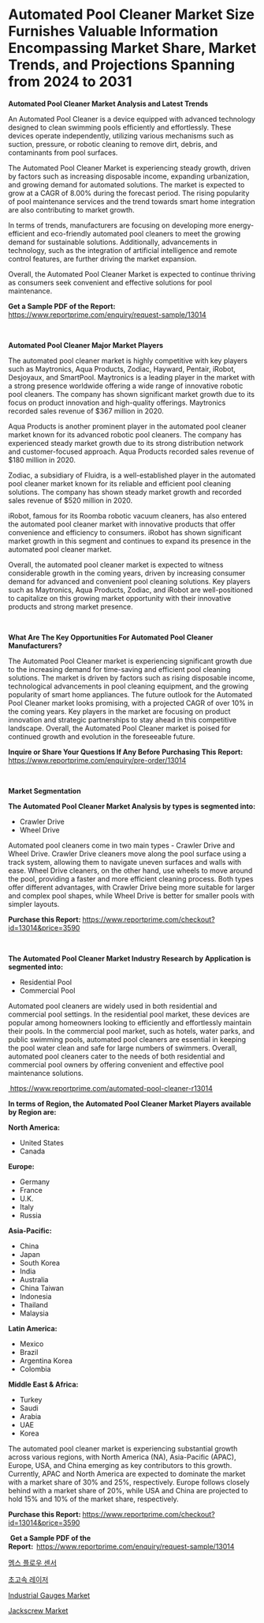 <p><h1>Automated Pool Cleaner Market Size Furnishes Valuable Information Encompassing Market Share, Market Trends, and Projections Spanning from 2024 to 2031</h1></p><p><strong>Automated Pool Cleaner Market Analysis and Latest Trends</strong></p>
<p><p>An Automated Pool Cleaner is a device equipped with advanced technology designed to clean swimming pools efficiently and effortlessly. These devices operate independently, utilizing various mechanisms such as suction, pressure, or robotic cleaning to remove dirt, debris, and contaminants from pool surfaces.</p><p>The Automated Pool Cleaner Market is experiencing steady growth, driven by factors such as increasing disposable income, expanding urbanization, and growing demand for automated solutions. The market is expected to grow at a CAGR of 8.00% during the forecast period. The rising popularity of pool maintenance services and the trend towards smart home integration are also contributing to market growth.</p><p>In terms of trends, manufacturers are focusing on developing more energy-efficient and eco-friendly automated pool cleaners to meet the growing demand for sustainable solutions. Additionally, advancements in technology, such as the integration of artificial intelligence and remote control features, are further driving the market expansion.</p><p>Overall, the Automated Pool Cleaner Market is expected to continue thriving as consumers seek convenient and effective solutions for pool maintenance.</p></p>
<p><strong>Get a Sample PDF of the Report:&nbsp;</strong> <a href="https://www.reportprime.com/enquiry/request-sample/13014">https://www.reportprime.com/enquiry/request-sample/13014</a></p>
<p>&nbsp;</p>
<p><strong>Automated Pool Cleaner Major Market Players</strong></p>
<p><p>The automated pool cleaner market is highly competitive with key players such as Maytronics, Aqua Products, Zodiac, Hayward, Pentair, iRobot, Desjoyaux, and SmartPool. Maytronics is a leading player in the market with a strong presence worldwide offering a wide range of innovative robotic pool cleaners. The company has shown significant market growth due to its focus on product innovation and high-quality offerings. Maytronics recorded sales revenue of $367 million in 2020.</p><p>Aqua Products is another prominent player in the automated pool cleaner market known for its advanced robotic pool cleaners. The company has experienced steady market growth due to its strong distribution network and customer-focused approach. Aqua Products recorded sales revenue of $180 million in 2020.</p><p>Zodiac, a subsidiary of Fluidra, is a well-established player in the automated pool cleaner market known for its reliable and efficient pool cleaning solutions. The company has shown steady market growth and recorded sales revenue of $520 million in 2020.</p><p>iRobot, famous for its Roomba robotic vacuum cleaners, has also entered the automated pool cleaner market with innovative products that offer convenience and efficiency to consumers. iRobot has shown significant market growth in this segment and continues to expand its presence in the automated pool cleaner market.</p><p>Overall, the automated pool cleaner market is expected to witness considerable growth in the coming years, driven by increasing consumer demand for advanced and convenient pool cleaning solutions. Key players such as Maytronics, Aqua Products, Zodiac, and iRobot are well-positioned to capitalize on this growing market opportunity with their innovative products and strong market presence.</p></p>
<p>&nbsp;</p>
<p><strong>What Are The Key Opportunities For Automated Pool Cleaner Manufacturers?</strong></p>
<p><p>The Automated Pool Cleaner market is experiencing significant growth due to the increasing demand for time-saving and efficient pool cleaning solutions. The market is driven by factors such as rising disposable income, technological advancements in pool cleaning equipment, and the growing popularity of smart home appliances. The future outlook for the Automated Pool Cleaner market looks promising, with a projected CAGR of over 10% in the coming years. Key players in the market are focusing on product innovation and strategic partnerships to stay ahead in this competitive landscape. Overall, the Automated Pool Cleaner market is poised for continued growth and evolution in the foreseeable future.</p></p>
<p><strong>Inquire or Share Your Questions If Any Before Purchasing This Report:</strong> <a href="https://www.reportprime.com/enquiry/pre-order/13014">https://www.reportprime.com/enquiry/pre-order/13014</a></p>
<p>&nbsp;</p>
<p><strong>Market Segmentation</strong></p>
<p><strong>The Automated Pool Cleaner Market Analysis by types is segmented into:</strong></p>
<p><ul><li>Crawler Drive</li><li>Wheel Drive</li></ul></p>
<p><p>Automated pool cleaners come in two main types - Crawler Drive and Wheel Drive. Crawler Drive cleaners move along the pool surface using a track system, allowing them to navigate uneven surfaces and walls with ease. Wheel Drive cleaners, on the other hand, use wheels to move around the pool, providing a faster and more efficient cleaning process. Both types offer different advantages, with Crawler Drive being more suitable for larger and complex pool shapes, while Wheel Drive is better for smaller pools with simpler layouts.</p></p>
<p><strong>Purchase this Report:&nbsp;</strong><a href="https://www.reportprime.com/checkout?id=13014&price=3590">https://www.reportprime.com/checkout?id=13014&price=3590</a></p>
<p>&nbsp;</p>
<p><strong>The Automated Pool Cleaner Market Industry Research by Application is segmented into:</strong></p>
<p><ul><li>Residential Pool</li><li>Commercial Pool</li></ul></p>
<p><p>Automated pool cleaners are widely used in both residential and commercial pool settings. In the residential pool market, these devices are popular among homeowners looking to efficiently and effortlessly maintain their pools. In the commercial pool market, such as hotels, water parks, and public swimming pools, automated pool cleaners are essential in keeping the pool water clean and safe for large numbers of swimmers. Overall, automated pool cleaners cater to the needs of both residential and commercial pool owners by offering convenient and effective pool maintenance solutions.</p></p>
<p><a href="https://www.reportprime.com/automated-pool-cleaner-r13014">&nbsp;https://www.reportprime.com/automated-pool-cleaner-r13014</a></p>
<p><strong>In terms of Region, the Automated Pool Cleaner Market Players available by Region are:</strong></p>
<p>
    <p> <strong> North America: </strong>
        <ul>
            <li>United States</li>
            <li>Canada</li>
        </ul>
        </p> 
    <p> <strong> Europe: </strong>
        <ul>
            <li>Germany</li>
            <li>France</li>
            <li>U.K.</li>
            <li>Italy</li>
            <li>Russia</li>
        </ul>
        </p> 
    <p> <strong> Asia-Pacific: </strong>
        <ul>
            <li>China</li>
            <li>Japan</li>
            <li>South Korea</li>
            <li>India</li>
            <li>Australia</li>
            <li>China Taiwan</li>
            <li>Indonesia</li>
            <li>Thailand</li>
            <li>Malaysia</li>
        </ul>
        </p> 
    <p> <strong> Latin America: </strong>
        <ul>
            <li>Mexico</li>
            <li>Brazil</li>
            <li>Argentina Korea</li>
            <li>Colombia</li>
        </ul>
        </p> 
    <p> <strong> Middle East & Africa: </strong>
        <ul>
            <li>Turkey</li>
            <li>Saudi</li>
            <li>Arabia</li>
            <li>UAE</li>
            <li>Korea</li>
        </ul>
    </p>
    </p>
<p><p>The automated pool cleaner market is experiencing substantial growth across various regions, with North America (NA), Asia-Pacific (APAC), Europe, USA, and China emerging as key contributors to this growth. Currently, APAC and North America are expected to dominate the market with a market share of 30% and 25%, respectively. Europe follows closely behind with a market share of 20%, while USA and China are projected to hold 15% and 10% of the market share, respectively.</p></p>
<p><strong>Purchase this Report: </strong><a href="https://www.reportprime.com/checkout?id=13014&price=3590">https://www.reportprime.com/checkout?id=13014&price=3590</a></p>
<p>&nbsp;<strong>Get a Sample PDF of the Report:&nbsp;&nbsp;</strong><a href="https://www.reportprime.com/enquiry/request-sample/13014">https://www.reportprime.com/enquiry/request-sample/13014</a></p>
<p><strong></strong></p>
<p><p><a href="https://github.com/vseigx30c9a1j/Market-Research-Report-List-3/blob/main/802079965077.md">멤스 플로우 센서</a></p><p><a href="https://github.com/WilburKihn5676/Market-Research-Report-List-2/blob/main/648355365078.md">초고속 레이저</a></p><p><a href="https://github.com/jodemen/Market-Research-Report-List-3/blob/main/industrial-gauges-market.md">Industrial Gauges Market</a></p><p><a href="https://github.com/RyleeBauch2023/Market-Research-Report-List-2/blob/main/jackscrew-market.md">Jackscrew Market</a></p></p>